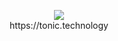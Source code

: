 <p align="center">
  <img src="https://avatars2.githubusercontent.com/u/8672221?s=150&v=4">
  <br/>
  https://tonic.technology
</p>
<br/>
<br/>
